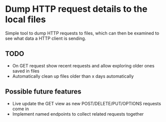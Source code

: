 # Dump HTTP request details to the local files

Simple tool to dump HTTP requests to files, which can then be examined to see what data a HTTP
client is sending.

## TODO
- On GET request show recent requests and allow exploring older ones saved in files
- Automatically clean up files older than x days automatically

## Possible future features
- Live update the GET view as new POST/DELETE/PUT/OPTIONS requests come in
- Implement named endpoints to collect related requests together
